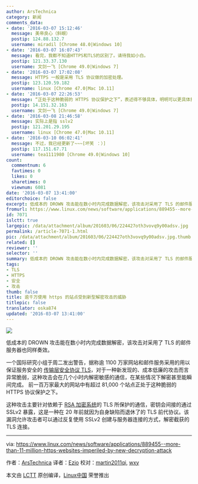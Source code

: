 ```yaml
---
author: ArsTechnica
category: 新闻
comments_data:
- date: '2016-03-07 15:12:46'
  message: 美帝良心（斜眼）
  postip: 124.88.132.7
  username: miradil [Chrome 48.0|Windows 10]
- date: '2016-03-07 16:07:43'
  message: 看完，我都不知道HTTPS和TLS的区别了。请待我如小白。
  postip: 121.33.37.130
  username: 文剑一飞 [Chrome 49.0|Windows 7]
- date: '2016-03-07 17:02:08'
  message: HTTPS 一般是采用 TLS 协议做的加密处理。
  postip: 123.120.59.182
  username: linux [Chrome 47.0|Mac 10.11]
- date: '2016-03-07 22:26:53'
  message: “正处于这种脆弱的 HTTPS 协议保护之下”，表述得不够具体，明明可以更具体指出是加密协议。
  postip: 14.151.32.163
  username: 文剑一飞 [Chrome 49.0|Windows 7]
- date: '2016-03-08 21:46:58'
  message: 实际上是指 sslv2
  postip: 121.201.29.195
  username: linux [Chrome 47.0|Mac 10.11]
- date: '2016-03-10 06:02:41'
  message: 不过，我已经更新了~~~[坏笑 ：）]
  postip: 117.151.67.71
  username: tea1111980 [Chrome 49.0|Windows 10]
count:
  commentnum: 6
  favtimes: 0
  likes: 0
  sharetimes: 0
  viewnum: 6081
date: '2016-03-07 13:41:00'
editorchoice: false
excerpt: 低成本的 DROWN 攻击能在数小时内完成数据解密，该攻击对采用了 TLS 的邮件服务器也同样奏效。
fromurl: https://www.linux.com/news/software/applications/889455--more-than-11-million-https-websites-imperiled-by-new-decryption-attack
id: 7071
islctt: true
largepic: /data/attachment/album/201603/06/224427oth3vovq9y00adsv.jpg
permalink: /article-7071-1.html
pic: /data/attachment/album/201603/06/224427oth3vovq9y00adsv.jpg.thumb.jpg
related: []
reviewer: ''
selector: ''
summary: 低成本的 DROWN 攻击能在数小时内完成数据解密，该攻击对采用了 TLS 的邮件服务器也同样奏效。
tags:
- TLS
- HTTPS
- 安全
- 攻击
thumb: false
title: 逾千万使用 https 的站点受到新型解密攻击的威胁
titlepic: false
translator: oska874
updated: '2016-03-07 13:41:00'
---
```


![](/data/attachment/album/201603/06/224427oth3vovq9y00adsv.jpg)


低成本的 DROWN 攻击能在数小时内完成数据解密，该攻击对采用了 TLS 的邮件服务器也同样奏效。


一个国际研究小组于周二发出警告，据称逾 1100 万家网站和邮件服务采用的用以保证服务安全的 [传输层安全协议 TLS](https://en.wikipedia.org/wiki/Transport_Layer_Security)，对于一种新发现的、成本低廉的攻击而言异常脆弱，这种攻击会在几个小时内解密敏感的通信，在某些情况下解密甚至能瞬间完成。 前一百万家最大的网站中有超过 81,000 个站点正处于这种脆弱的 HTTPS 协议保护之下。


这种攻击主要针对依赖于 [RSA 加密系统](https://en.wikipedia.org/wiki/RSA_(cryptosystem))的 TLS 所保护的通信，密钥会间接的通过 SSLv2 暴露，这是一种在 20 年前就因为自身缺陷而退休了的 TLS 前代协议。该漏洞允许攻击者可以通过反复使用 SSLv2 创建与服务器连接的方式，解密截获的 TLS 连接。




---


via: <https://www.linux.com/news/software/applications/889455--more-than-11-million-https-websites-imperiled-by-new-decryption-attack>


作者：[ArsTechnica](https://www.linux.com/community/forums/person/112) 译者：[Ezio](https://github.com/oska874) 校对：[martin2011qi](https://github.com/martin2011qi), [wxy](https://github.com/wxy)


本文由 [LCTT](https://github.com/LCTT/TranslateProject) 原创编译，[Linux中国](https://linux.cn/) 荣誉推出